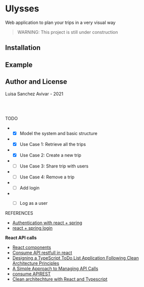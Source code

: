 # Ulysses
Web application to plan your trips in a very visual way
> WARNING:
> This project is still under construction
## Installation

## Example

## Author and License
Luisa Sanchez Avivar - 2021


<br/>
<br/>

TODO
* -[X] Model the system and basic structure
* -[X] Use Case 1: Retrieve all the trips
* -[X] Use Case 2: Create a new trip
* -[ ] Use Case 3: Share trip with users
* -[ ] Use Case 4: Remove a trip
* -[ ] Add login
* -[ ] Log as a user


REFERENCES
- [Authentication with react + spring](https://dzone.com/articles/integrating-spring-boot-and-react-with-spring-secu-1)
- [react + spring login](https://stormpath.com/blog/spring-boot-stormpath-react-sdk)

**React API calls**
- [React components](https://reactjs.org/docs/react-component.html)
- [Consume API restfull in react](https://pusher.com/tutorials/consume-restful-api-react)
- [Designing a TypeScript ToDo List Application Following Clean Architecture Principles](https://medium.com/@EddieMachete/designing-a-typescript-todo-list-application-following-clean-architecture-principles-8bd7b77bae3d)
- [A Simple Approach to Managing API Calls](https://dev.to/mmcshinsky/a-simple-approach-to-managing-api-calls-1lo6)
- [consume APIREST](https://carlosazaustre.es/consumiendo-un-api-rest-desde-react-js-con-ecmascript6)
- [Clean architechture with React and Typescript](https://medium.com/@rostislavdugin/the-clean-architecture-using-react-and-typescript-a832662af803)

